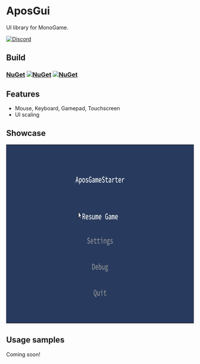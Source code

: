 # AposGui
UI library for MonoGame.

[![Discord](https://img.shields.io/discord/355231098122272778.svg)](https://discord.gg/N9t26Uv)

## Build

### [NuGet](https://www.nuget.org/packages/AposGui/) [![NuGet](https://img.shields.io/nuget/v/AposGui.svg)](https://www.nuget.org/packages/AposGui/) [![NuGet](https://img.shields.io/nuget/dt/AposGui.svg)](https://www.nuget.org/packages/AposGui/)

## Features

* Mouse, Keyboard, Gamepad, Touchscreen
* UI scaling

## Showcase

<img src="Images/Showcase.gif" alt="Apos GUI Loop" width="800" height="480" />

## Usage samples

Coming soon!
